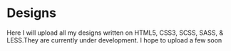 # Designs
Here I will upload all my designs written on HTML5, CSS3, SCSS, SASS, &amp; LESS.They are currently under development. I hope to upload a few soon
